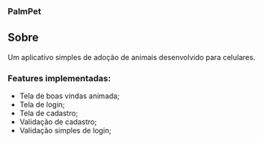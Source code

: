 ### PalmPet

## Sobre

Um aplicativo simples de adoção de animais desenvolvido para celulares.

### Features implementadas:

- Tela de boas vindas animada;
- Tela de login;
- Tela de cadastro;
- Validação de cadastro;
- Validação simples de login;